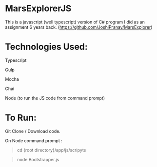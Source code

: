# MarsExplorerJS
This is a javascript (well typescript) version of C# program I did as an assignment 6 years back. (https://github.com/JoshiPranav/MarsExplorer)

# Technologies Used:

Typescript 

Gulp

Mocha

Chai

Node (to run the JS code from command prompt)

# To Run:

Git Clone / Download code.

On Node command prompt : 

>cd {root directory}/app/js/scripyts

> node Bootstrapper.js
